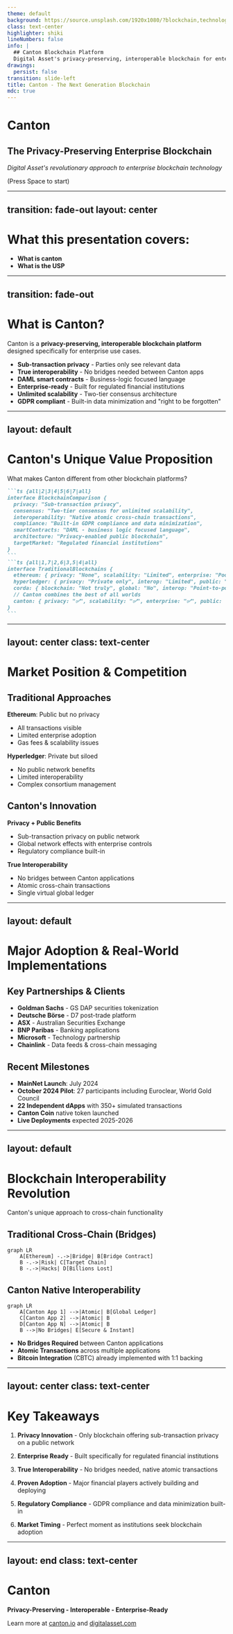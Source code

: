 ```yaml
---
theme: default
background: https://source.unsplash.com/1920x1080/?blockchain,technology
class: text-center
highlighter: shiki
lineNumbers: false
info: |
  ## Canton Blockchain Platform
  Digital Asset's privacy-preserving, interoperable blockchain for enterprises
drawings:
  persist: false
transition: slide-left
title: Canton - The Next Generation Blockchain
mdc: true
---
```


# Canton
## The Privacy-Preserving Enterprise Blockchain

*Digital Asset's revolutionary approach to enterprise blockchain technology*

<div class="pt-12">
  <span @click="$slidev.nav.next" class="px-2 py-1 rounded cursor-pointer" hover="bg-white bg-opacity-10">
    (Press Space to start) <carbon:arrow-right class="inline"/>
  </span>
</div>

---
transition: fade-out
layout: center
---

# What this presentation covers:

<v-clicks>

- **What is canton**
- **What is the USP**

</v-clicks>



---
transition: fade-out
---

# What is Canton?

Canton is a **privacy-preserving, interoperable blockchain platform** designed specifically for enterprise use cases.

<v-clicks>

- **Sub-transaction privacy** - Parties only see relevant data
- **True interoperability** - No bridges needed between Canton apps
- **DAML smart contracts** - Business-logic focused language
- **Enterprise-ready** - Built for regulated financial institutions
- **Unlimited scalability** - Two-tier consensus architecture
- **GDPR compliant** - Built-in data minimization and "right to be forgotten"

</v-clicks>


---
layout: default
---

# Canton's Unique Value Proposition

What makes Canton different from other blockchain platforms?

````md magic-move
```ts {all|2|3|4|5|6|7|all}
interface BlockchainComparison {
  privacy: "Sub-transaction privacy",
  consensus: "Two-tier consensus for unlimited scalability", 
  interoperability: "Native atomic cross-chain transactions",
  compliance: "Built-in GDPR compliance and data minimization",
  smartContracts: "DAML - business logic focused language",
  architecture: "Privacy-enabled public blockchain",
  targetMarket: "Regulated financial institutions"
}
```
```ts {all|1,7|2,6|3,5|4|all}
interface TraditionalBlockchains {
  ethereum: { privacy: "None", scalability: "Limited", enterprise: "Poor" },
  hyperledger: { privacy: "Private only", interop: "Limited", public: "No" },
  corda: { blockchain: "Not truly", global: "No", interop: "Point-to-point" },
  // Canton combines the best of all worlds
  canton: { privacy: "✅", scalability: "✅", enterprise: "✅", public: "✅" }
}
```
````

---
layout: center
class: text-center
---

# Market Position & Competition

<div class="grid grid-cols-2 gap-8 mt-8">

<div>

## Traditional Approaches

<v-clicks>

**Ethereum**: Public but no privacy
- All transactions visible
- Limited enterprise adoption
- Gas fees & scalability issues

**Hyperledger**: Private but siloed  
- No public network benefits
- Limited interoperability
- Complex consortium management

</v-clicks>

</div>

<div>

## Canton's Innovation

<v-clicks>

**Privacy + Public Benefits**
- Sub-transaction privacy on public network
- Global network effects with enterprise controls
- Regulatory compliance built-in

**True Interoperability**
- No bridges between Canton applications
- Atomic cross-chain transactions
- Single virtual global ledger

</v-clicks>

</div>

</div>

---
layout: default
---

# Major Adoption & Real-World Implementations

<div class="grid grid-cols-2 gap-6">

<div>

## Key Partnerships & Clients

<v-clicks>

- **Goldman Sachs** - GS DAP securities tokenization
- **Deutsche Börse** - D7 post-trade platform 
- **ASX** - Australian Securities Exchange
- **BNP Paribas** - Banking applications
- **Microsoft** - Technology partnership
- **Chainlink** - Data feeds & cross-chain messaging

</v-clicks>

</div>

<div>

## Recent Milestones

<v-clicks>

- **MainNet Launch**: July 2024
- **October 2024 Pilot**: 27 participants including Euroclear, World Gold Council
- **22 Independent dApps** with 350+ simulated transactions
- **Canton Coin** native token launched
- **Live Deployments** expected 2025-2026

</v-clicks>

</div>

</div>

---
layout: default
---

# Blockchain Interoperability Revolution

Canton's unique approach to cross-chain functionality

<div class="mt-8">

## Traditional Cross-Chain (Bridges)
```mermaid {scale: 0.4}
graph LR
    A[Ethereum] -.->|Bridge| B[Bridge Contract]
    B -.->|Risk| C[Target Chain]
    B -.->|Hacks| D[Billions Lost]
```

## Canton Native Interoperability  
```mermaid {scale: 0.4}
graph LR
    A[Canton App 1] -->|Atomic| B[Global Ledger]
    C[Canton App 2] -->|Atomic| B
    D[Canton App N] -->|Atomic| B
    B -->|No Bridges| E[Secure & Instant]
```

</div>

<v-clicks>

- **No Bridges Required** between Canton applications
- **Atomic Transactions** across multiple applications
- **Bitcoin Integration** (CBTC) already implemented with 1:1 backing

</v-clicks>

---
layout: center
class: text-center
---

# Key Takeaways

<v-clicks>

1. **Privacy Innovation** - Only blockchain offering sub-transaction privacy on a public network

2. **Enterprise Ready** - Built specifically for regulated financial institutions  

3. **True Interoperability** - No bridges needed, native atomic transactions

4. **Proven Adoption** - Major financial players actively building and deploying

5. **Regulatory Compliance** - GDPR compliance and data minimization built-in

6. **Market Timing** - Perfect moment as institutions seek blockchain adoption

</v-clicks>

---
layout: end
class: text-center
---

# Canton

**Privacy-Preserving - Interoperable - Enterprise-Ready**

<div class="pt-12">
  Learn more at <a href="canton.io">canton.io</a> and <a href="digitalasset.com">digitalasset.com</a>
</div>
